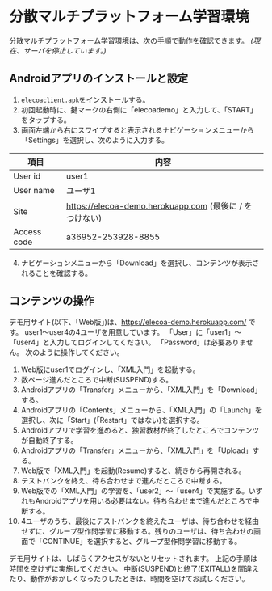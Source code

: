 # 分散マルチプラットフォーム学習環境

分散マルチプラットフォーム学習環境は、次の手順で動作を確認できます。
*(現在、サーバを停止しています。)*

## Androidアプリのインストールと設定

1. `elecoaclient.apk`をインストールする。
2. 初回起動時に、鍵マークの右側に「elecoademo」と入力して、「START」をタップする。
3. 画面左端から右にスワイプすると表示されるナビゲーションメニューから「Settings」を選択し、次のように入力する。

| 項目 | 内容 |
| ---- | ---- |
| User id | user1 |
| User name | ユーザ1 |
| Site | https://elecoa-demo.herokuapp.com (最後に / をつけない) |
| Access code | a36952-253928-8855 |

4. ナビゲーションメニューから「Download」を選択し、コンテンツが表示されることを確認する。

## コンテンツの操作

デモ用サイト(以下、「Web版」)は、https://elecoa-demo.herokuapp.com/ です。
user1～user4の4ユーザを用意しています。
「User」に「user1」～「user4」と入力してログインしてください。
「Password」は必要ありません。
次のように操作してください。

1. Web版にuser1でログインし、「XML入門」を起動する。
2. 数ページ進んだところで中断(SUSPEND)する。
3. Androidアプリの「Transfer」メニューから、「XML入門」を「Download」する。
4. Androidアプリの「Contents」メニューから、「XML入門」の「Launch」を選択し、次に「Start」(「Restart」ではない)を選択する。
5. Androidアプリで学習を進めると、独習教材が終了したところでコンテンツが自動終了する。
6. Androidアプリの「Transfer」メニューから、「XML入門」を「Upload」する。
7. Web版で「XML入門」を起動(Resume)すると、続きから再開される。
8. テストバンクを終え、待ち合わせまで進んだところで中断する。
9. Web版での「XML入門」の学習を、「user2」～「user4」で実施する。いずれもAndroidアプリを用いる必要はない。待ち合わせまで進んだところで中断する。
10. 4ユーザのうち、最後にテストバンクを終えたユーザは、待ち合わせを経由せずに、グループ型作問学習に移動する。残りのユーザは、待ち合わせの画面で「CONTINUE」を選択すると、グループ型作問学習に移動する。

デモ用サイトは、しばらくアクセスがないとリセットされます。
上記の手順は時間を空けずに実施してください。
中断(SUSPEND)と終了(EXITALL)を間違えたり、動作がおかしくなったりしたときは、時間を空けてお試しください。
